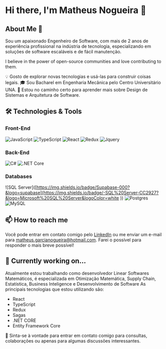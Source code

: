 # Hi there, I'm Matheus Nogueira 👋

## About Me 🚀
Sou um apaixonado Engenheiro de Software, com mais de 2 anos de experiência profissional na indústria de tecnologia, especializando em soluções de software escaláveis e de fácil manutenção.  

I believe in the power of open-source communities and love contributing to them.

💡 Gosto de explorar novas tecnologias e usá-las para construir coisas legais.
🎓 Sou Bacharel em Engenharia Mecânica pelo Centro Universitário UNA.
🌱 Estou no caminho certo para aprender mais sobre Design de Sistemas e Arquitetura de Software.

## 🛠️ Technologies & Tools

### Front-End
![JavaScript](https://img.shields.io/badge/-JavaScript-000?&logo=JavaScript)
![TypeScript](https://img.shields.io/badge/-TypeScript-000?&logo=TypeScript)
![React](https://img.shields.io/badge/-React-000?&logo=React)
![Redux](https://img.shields.io/badge/-Redux-000?&logo=Redux)
![Jquery](https://img.shields.io/badge/-jquery-000?&logo=jquery)

### Back-End
![C#](https://img.shields.io/badge/-C%23-000?&logo=csharp)
![.NET Core](https://img.shields.io/badge/-.NET%20Core-000?&logo=.net)

### Databases
![SQL Server]([https://img.shields.io/badge/Supabase-000?&logo=supabase](https://img.shields.io/badge/-SQL%20Server-CC2927?&logo=Microsoft%20SQL%20Server&logoColor=white
))
![Postgres](https://img.shields.io/badge/PostgreSQL-000?logo=postgresql)
![MySQL](https://img.shields.io/badge/-MySQL-000?&logo=MySQL)

## 📫 How to reach me

Você pode entrar em contato comigo pelo [LinkedIn](https://www.linkedin.com/in/matheusgarcianogueira) ou me enviar um e-mail para matheus.garcianogueira@hotmail.com. Farei o possível para responder o mais breve possível!

## 🚧 Currently working on...
Atualmente estou trabalhando como desenvolvedor Linear Softwares Matemáticos, é especializada em Otimização Matemática, Supply Chain, Estatística, Business Inteligence e Desenvolvimento de Software
As principais tecnologias que estou utilizando são:
- React
- TypeScript
- Redux 
- Sagas
- .NET CORE
- Entity Framework Core
  
💬 Sinta-se à vontade para entrar em contato comigo para consultas, colaborações ou apenas para algumas discussões interessantes.

